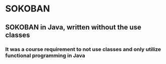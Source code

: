 # SOKOBAN
## SOKOBAN in Java, written without the use classes

### It was a course requirement to not use classes and only utilize functional programming in Java

